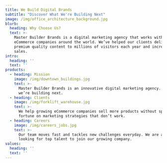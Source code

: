 ```yaml
---
title: We Build Digital Brands
subtitle: "Discover What We're Building Next"
image: /img/office_architecture_background.jpg
blurb:
  heading: Why Choose Us?
  text: >-
    Master Builder Brands is a digital marketing agency that works with growing
    eCommerce companies around the world. We’ve helped our clients deliver
    premium quality content to millions of visitors each year and increase
    sales.
intro:
  heading: ''
  text: ''
products:
  - heading: Mission
    image: /img/downtown_buildings.jpg
    text: >-
      Master Builder Brands is an innovative digital marketing agency. See what
      we’re building next.
  - heading: Clients
    image: /img/forklift_warehouse.jpg
    text: >-
      We help growing eCommerce companies sell more products without spending a
      fortune on marketing strategies that don’t work.
  - heading: Careers
    image: /img/careers_jobs.jpg
    text: >-
      Our team moves fast and tackles new challenges everyday. We are always
      looking for top talent to join our growing company.
values:
  heading: ''
  text: ''
---
```


